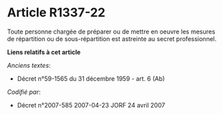# Article R1337-22

Toute personne chargée de préparer ou de mettre en oeuvre les mesures de répartition ou de sous-répartition est astreinte au
secret professionnel.

**Liens relatifs à cet article**

_Anciens textes_:

  - Décret n°59-1565 du 31 décembre 1959 - art. 6 (Ab)

_Codifié par_:

  - Décret n°2007-585 2007-04-23 JORF 24 avril 2007
